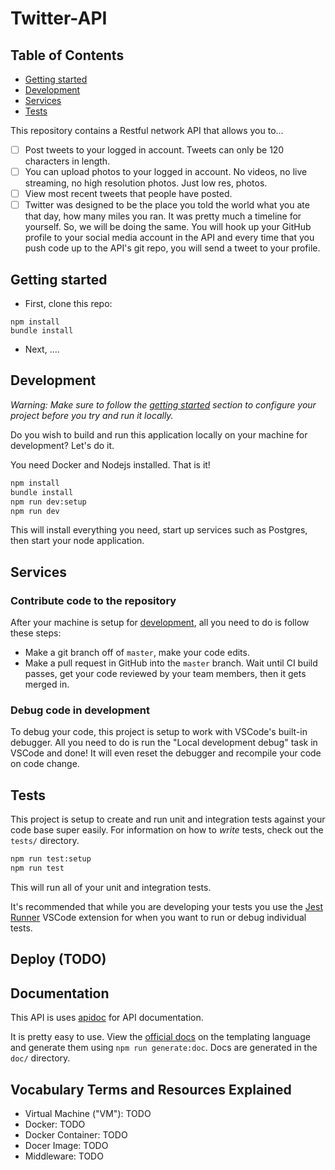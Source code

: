 # Twitter-API

## Table of Contents
- [Getting started](#getting-started)
- [Development](#development)
- [Services](#services)
- [Tests](#tests)


This repository contains a Restful network API that allows you to...

 - [ ] Post tweets to your logged in account. Tweets can only be 120 characters in length.
 - [ ] You can upload photos to your logged in account. No videos, no live streaming, no high resolution photos. Just low res, photos. 
 - [ ] View most recent tweets that people have posted. 
 - [ ] Twitter was designed to be the place you told the world what you ate that day, how many miles you ran. It was pretty much a timeline for yourself. So, we will be doing the same. You will hook up your GitHub profile to your social media account in the API and every time that you push code up to the API's git repo, you will send a tweet to your profile. 
 
 <a id="getting-started"></a>
## Getting started

- First, clone this repo:

```
npm install
bundle install
```

- Next, ....

 <a id="development"></a>
## Development

_Warning: Make sure to follow the [getting started](#getting-started) section to configure your project before you try and run it locally._

Do you wish to build and run this application locally on your machine for development? Let's do it.

You need Docker and Nodejs installed. That is it!

```bash
npm install
bundle install
npm run dev:setup
npm run dev
```

This will install everything you need, start up services such as Postgres, then start your node application.

 <a id="services"></a>
## Services


### Contribute code to the repository

After your machine is setup for [development](#development), all you need to do is follow these steps:

- Make a git branch off of `master`, make your code edits.
- Make a pull request in GitHub into the `master` branch. Wait until CI build passes, get your code reviewed by your team members, then it gets merged in.


### Debug code in development

To debug your code, this project is setup to work with VSCode's built-in debugger. All you need to do is run the "Local development debug" task in VSCode and done! It will even reset the debugger and recompile your code on code change.

 <a id="tests"></a>
## Tests

This project is setup to create and run unit and integration tests against your code base super easily. For information on how to _write_ tests, check out the `tests/` directory.

```bash
npm run test:setup
npm run test
```

This will run all of your unit and integration tests.

It's recommended that while you are developing your tests you use the [Jest Runner](https://marketplace.visualstudio.com/items?itemName=firsttris.vscode-jest-runner) VSCode extension for when you want to run or debug individual tests.

## Deploy (TODO)

## Documentation

This API is uses [apidoc](http://apidocjs.com/) for API documentation.

It is pretty easy to use. View the [official docs](http://apidocjs.com/) on the templating language and generate them using `npm run generate:doc`. Docs are generated in the `doc/` directory.

## Vocabulary Terms and Resources Explained

 - Virtual Machine ("VM"): TODO
 - Docker: TODO
 - Docker Container: TODO
 - Docer Image: TODO
 - Middleware: TODO
 
